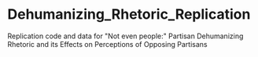# Dehumanizing_Rhetoric_Replication
Replication code and data for "Not even people:" Partisan Dehumanizing Rhetoric and its Effects on Perceptions of Opposing Partisans
